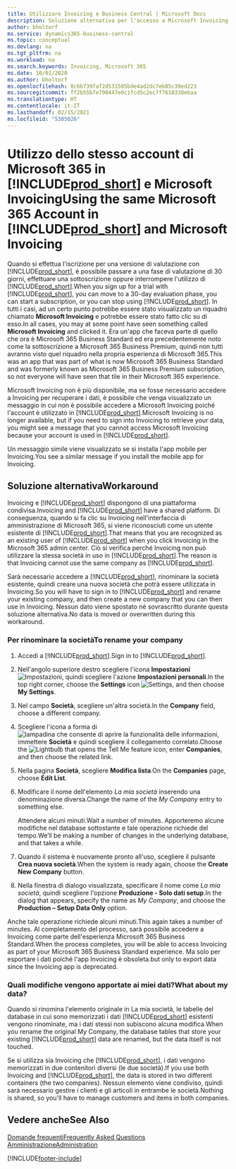 ```yaml
---
title: Utilizzare Invoicing e Business Central | Microsoft Docs
description: Soluzione alternativa per l'accesso a Microsoft Invoicing dopo aver effettuato l'iscrizione a Dynamics 365 Business Central.
author: bholtorf
ms.service: dynamics365-business-central
ms.topic: conceptual
ms.devlang: na
ms.tgt_pltfrm: na
ms.workload: na
ms.search.keywords: Invoicing, Microsoft 365
ms.date: 10/01/2020
ms.author: bholtorf
ms.openlocfilehash: 0c6b739faf2d531505bde4ad2dc7eb85c39ed223
ms.sourcegitcommit: ff2b55b7e790447e0c1fcd5c2ec7f7610338ebaa
ms.translationtype: HT
ms.contentlocale: it-IT
ms.lasthandoff: 02/15/2021
ms.locfileid: "5385026"
---
```

# <a name="using-the-same-microsoft-365-account-in-prod_short-and-microsoft-invoicing"></a><span data-ttu-id="e4590-103">Utilizzo dello stesso account di Microsoft 365 in [!INCLUDE[prod_short](includes/prod_long.md)] e Microsoft Invoicing</span><span class="sxs-lookup"><span data-stu-id="e4590-103">Using the same Microsoft 365 Account in [!INCLUDE[prod_short](includes/prod_long.md)] and Microsoft Invoicing</span></span>
<span data-ttu-id="e4590-104">Quando si effettua l'iscrizione per una versione di valutazione con [!INCLUDE[prod_short](includes/prod_short.md)], è possibile passare a una fase di valutazione di 30 giorni, effettuare una sottoscrizione oppure interrompere l'utilizzo di [!INCLUDE[prod_short](includes/prod_short.md)].</span><span class="sxs-lookup"><span data-stu-id="e4590-104">When you sign up for a trial with [!INCLUDE[prod_short](includes/prod_short.md)], you can move to a 30-day evaluation phase, you can start a subscription, or you can stop using [!INCLUDE[prod_short](includes/prod_short.md)].</span></span> <span data-ttu-id="e4590-105">In tutti i casi, ad un certo punto potrebbe essere stato visualizzato un riquadro chiamato **Microsoft Invoicing** e potrebbe essere stato fatto clic su di esso.</span><span class="sxs-lookup"><span data-stu-id="e4590-105">In all cases, you may at some point have seen something called **Microsoft Invoicing** and clicked it.</span></span> <span data-ttu-id="e4590-106">Era un'app che faceva parte di quello che ora è Microsoft 365 Business Standard ed era precedentemente noto come la sottoscrizione a Microsoft 365 Business Premium, quindi non tutti avranno visto quel riquadro nella propria esperienza di Microsoft 365.</span><span class="sxs-lookup"><span data-stu-id="e4590-106">This was an app that was part of what is now Microsoft 365 Business Standard and was formerly known as Microsoft 365 Business Premium subscription, so not everyone will have seen that tile in their Microsoft 365 experience.</span></span>  

<span data-ttu-id="e4590-107">Microsoft Invoicing non è più disponibile, ma se fosse necessario accedere a Invoicing per recuperare i dati, è possibile che venga visualizzato un messaggio in cui non è possibile accedere a Microsoft Invoicing poiché l'account è utilizzato in [!INCLUDE[prod_short](includes/prod_short.md)].</span><span class="sxs-lookup"><span data-stu-id="e4590-107">Microsoft Invoicing is no longer available, but if you need to sign into Invoicing to retrieve your data, you might see a message that you cannot access Microsoft Invoicing because your account is used in [!INCLUDE[prod_short](includes/prod_short.md)].</span></span>  

<span data-ttu-id="e4590-108">Un messaggio simile viene visualizzato se si installa l'app mobile per Invoicing.</span><span class="sxs-lookup"><span data-stu-id="e4590-108">You see a similar message if you install the mobile app for Invoicing.</span></span>  

## <a name="workaround"></a><span data-ttu-id="e4590-109">Soluzione alternativa</span><span class="sxs-lookup"><span data-stu-id="e4590-109">Workaround</span></span>
<span data-ttu-id="e4590-110">Invoicing e [!INCLUDE[prod_short](includes/prod_short.md)] dispongono di una piattaforma condivisa.</span><span class="sxs-lookup"><span data-stu-id="e4590-110">Invoicing and [!INCLUDE[prod_short](includes/prod_short.md)] have a shared platform.</span></span> <span data-ttu-id="e4590-111">Di conseguenza, quando si fa clic su Invoicing nell'interfaccia di amministrazione di Microsoft 365, si viene riconosciuti come un utente esistente di [!INCLUDE[prod_short](includes/prod_short.md)].</span><span class="sxs-lookup"><span data-stu-id="e4590-111">That means that you are recognized as an existing user of [!INCLUDE[prod_short](includes/prod_short.md)] when you click Invoicing in the Microsoft 365 admin center.</span></span> <span data-ttu-id="e4590-112">Ciò si verifica perché Invoicing non può utilizzare la stessa società in uso in [!INCLUDE[prod_short](includes/prod_short.md)].</span><span class="sxs-lookup"><span data-stu-id="e4590-112">The reason is that Invoicing cannot use the same company as [!INCLUDE[prod_short](includes/prod_short.md)].</span></span>  

<span data-ttu-id="e4590-113">Sarà necessario accedere a [!INCLUDE[prod_short](includes/prod_short.md)], rinominare la società esistente, quindi creare una nuova società che potrà essere utilizzata in Invoicing.</span><span class="sxs-lookup"><span data-stu-id="e4590-113">So you will have to sign in to [!INCLUDE[prod_short](includes/prod_short.md)] and rename your existing company, and then create a new company that you can then use in Invoicing.</span></span> <span data-ttu-id="e4590-114">Nessun dato viene spostato né sovrascritto durante questa soluzione alternativa.</span><span class="sxs-lookup"><span data-stu-id="e4590-114">No data is moved or overwritten during this workaround.</span></span>

### <a name="to-rename-your-company"></a><span data-ttu-id="e4590-115">Per rinominare la società</span><span class="sxs-lookup"><span data-stu-id="e4590-115">To rename your company</span></span>
1. <span data-ttu-id="e4590-116">Accedi a [!INCLUDE[prod_short](includes/prod_short.md)].</span><span class="sxs-lookup"><span data-stu-id="e4590-116">Sign in to [!INCLUDE[prod_short](includes/prod_short.md)].</span></span>
2. <span data-ttu-id="e4590-117">Nell'angolo superiore destro scegliere l'icona **Impostazioni** ![Impostazioni](media/ui-experience/settings_icon_small.png "Icona Impostazioni per Gestione ruolo utente"), quindi scegliere l'azione **Impostazioni personali**.</span><span class="sxs-lookup"><span data-stu-id="e4590-117">In the top right corner, choose the **Settings** icon ![Settings](media/ui-experience/settings_icon_small.png "Settings icon for role center"), and then choose **My Settings**.</span></span>
3. <span data-ttu-id="e4590-118">Nel campo **Società**, scegliere un'altra società.</span><span class="sxs-lookup"><span data-stu-id="e4590-118">In the **Company** field, choose a different company.</span></span>
4. <span data-ttu-id="e4590-119">Scegliere l'icona a forma di ![lampadina che consente di aprire la funzionalità delle informazioni](media/ui-search/search_small.png "Informazioni sull'operazione che si desidera eseguire"), immettere **Società** e quindi scegliere il collegamento correlato.</span><span class="sxs-lookup"><span data-stu-id="e4590-119">Choose the ![Lightbulb that opens the Tell Me feature](media/ui-search/search_small.png "Tell me what you want to do") icon, enter **Companies**, and then choose the related link.</span></span>  
5. <span data-ttu-id="e4590-120">Nella pagina **Società**, scegliere **Modifica lista**.</span><span class="sxs-lookup"><span data-stu-id="e4590-120">On the **Companies** page, choose **Edit List**.</span></span>  
6. <span data-ttu-id="e4590-121">Modificare il nome dell'elemento *La mia società* inserendo una denominazione diversa.</span><span class="sxs-lookup"><span data-stu-id="e4590-121">Change the name of the *My Company* entry to something else.</span></span>  

    <span data-ttu-id="e4590-122">Attendere alcuni minuti.</span><span class="sxs-lookup"><span data-stu-id="e4590-122">Wait a number of minutes.</span></span> <span data-ttu-id="e4590-123">Apporteremo alcune modifiche nel database sottostante e tale operazione richiede del tempo.</span><span class="sxs-lookup"><span data-stu-id="e4590-123">We’ll be making a number of changes in the underlying database, and that takes a while.</span></span>
7.  <span data-ttu-id="e4590-124">Quando il sistema è nuovamente pronto all'uso, scegliere il pulsante **Crea nuova società**.</span><span class="sxs-lookup"><span data-stu-id="e4590-124">When the system is ready again, choose the **Create New Company** button.</span></span>  
8.  <span data-ttu-id="e4590-125">Nella finestra di dialogo visualizzata, specificare il nome come *La mia società*, quindi scegliere l'opzione **Produzione - Solo dati setup**.</span><span class="sxs-lookup"><span data-stu-id="e4590-125">In the dialog that appears, specify the name as *My Company*, and choose the **Production – Setup Data Only** option.</span></span>  

<span data-ttu-id="e4590-126">Anche tale operazione richiede alcuni minuti.</span><span class="sxs-lookup"><span data-stu-id="e4590-126">This again takes a number of minutes.</span></span> <span data-ttu-id="e4590-127">Al completamento del processo, sarà possibile accedere a Invoicing come parte dell'esperienza Microsoft 365 Business Standard.</span><span class="sxs-lookup"><span data-stu-id="e4590-127">When the process completes, you will be able to access Invoicing as part of your Microsoft 365 Business Standard experience.</span></span> <span data-ttu-id="e4590-128">Ma solo per esportare i dati poiché l'app Invoicing è obsoleta.</span><span class="sxs-lookup"><span data-stu-id="e4590-128">but only to export data since the Invoicing app is deprecated.</span></span>  

### <a name="what-about-my-data"></a><span data-ttu-id="e4590-129">Quali modifiche vengono apportate ai miei dati?</span><span class="sxs-lookup"><span data-stu-id="e4590-129">What about my data?</span></span>
<span data-ttu-id="e4590-130">Quando si rinomina l'elemento originale in La mia società, le tabelle del database in cui sono memorizzati i dati [!INCLUDE[prod_short](includes/prod_short.md)] esistenti vengono rinominate, ma i dati stessi non subiscono alcuna modifica.</span><span class="sxs-lookup"><span data-stu-id="e4590-130">When you rename the original My Company, the database tables that store your existing [!INCLUDE[prod_short](includes/prod_short.md)] data are renamed, but the data itself is not touched.</span></span>  

<span data-ttu-id="e4590-131">Se si utilizza sia Invoicing che [!INCLUDE[prod_short](includes/prod_short.md)], i dati vengono memorizzati in due contenitori diversi (le due società).</span><span class="sxs-lookup"><span data-stu-id="e4590-131">If you use both Invoicing and [!INCLUDE[prod_short](includes/prod_short.md)], the data is stored in two different containers (the two companies).</span></span> <span data-ttu-id="e4590-132">Nessun elemento viene condiviso, quindi sarà necessario gestire i clienti e gli articoli in entrambe le società.</span><span class="sxs-lookup"><span data-stu-id="e4590-132">Nothing is shared, so you'll have to manage customers and items in both companies.</span></span>  

## <a name="see-also"></a><span data-ttu-id="e4590-133">Vedere anche</span><span class="sxs-lookup"><span data-stu-id="e4590-133">See Also</span></span>
[<span data-ttu-id="e4590-134">Domande frequenti</span><span class="sxs-lookup"><span data-stu-id="e4590-134">Frequently Asked Questions</span></span>](across-faq.md)  
[<span data-ttu-id="e4590-135">Amministrazione</span><span class="sxs-lookup"><span data-stu-id="e4590-135">Administration</span></span>](admin-setup-and-administration.md)  


[!INCLUDE[footer-include](includes/footer-banner.md)]